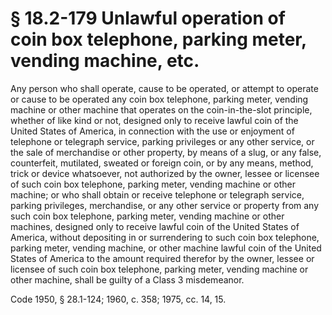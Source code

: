 # § 18.2-179 Unlawful operation of coin box telephone, parking meter, vending machine, etc.

<p>Any person who shall operate, cause to be operated, or attempt to operate or cause to be operated any coin box telephone, parking meter, vending machine or other machine that operates on the coin-in-the-slot principle, whether of like kind or not, designed only to receive lawful coin of the United States of America, in connection with the use or enjoyment of telephone or telegraph service, parking privileges or any other service, or the sale of merchandise or other property, by means of a slug, or any false, counterfeit, mutilated, sweated or foreign coin, or by any means, method, trick or device whatsoever, not authorized by the owner, lessee or licensee of such coin box telephone, parking meter, vending machine or other machine; or who shall obtain or receive telephone or telegraph service, parking privileges, merchandise, or any other service or property from any such coin box telephone, parking meter, vending machine or other machines, designed only to receive lawful coin of the United States of America, without depositing in or surrendering to such coin box telephone, parking meter, vending machine, or other machine lawful coin of the United States of America to the amount required therefor by the owner, lessee or licensee of such coin box telephone, parking meter, vending machine or other machine, shall be guilty of a Class 3 misdemeanor.</p><p>Code 1950, § 28.1-124; 1960, c. 358; 1975, cc. 14, 15.</p>